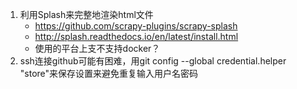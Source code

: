 1. 利用Splash来完整地渲染html文件
	- https://github.com/scrapy-plugins/scrapy-splash
	- http://splash.readthedocs.io/en/latest/install.html
	- 使用的平台上支不支持docker？
2. ssh连接github可能有困难，用git config --global credential.helper "store"来保存设置来避免重复输入用户名密码